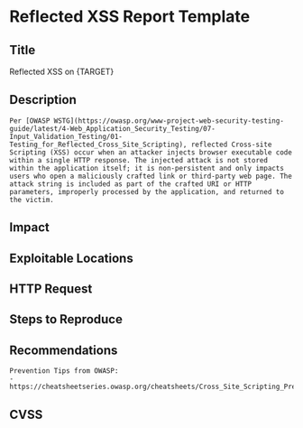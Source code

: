 # Reflected XSS Report Template

## Title
Reflected XSS on {TARGET}

## Description
```
Per [OWASP WSTG](https://owasp.org/www-project-web-security-testing-guide/latest/4-Web_Application_Security_Testing/07-Input_Validation_Testing/01-Testing_for_Reflected_Cross_Site_Scripting), reflected Cross-site Scripting (XSS) occur when an attacker injects browser executable code within a single HTTP response. The injected attack is not stored within the application itself; it is non-persistent and only impacts users who open a maliciously crafted link or third-party web page. The attack string is included as part of the crafted URI or HTTP parameters, improperly processed by the application, and returned to the victim.
```

## Impact

## Exploitable Locations

## HTTP Request

## Steps to Reproduce

## Recommendations
```
Prevention Tips from OWASP:
- https://cheatsheetseries.owasp.org/cheatsheets/Cross_Site_Scripting_Prevention_Cheat_Sheet.html
```

## CVSS
